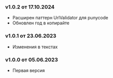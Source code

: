 ### v1.0.2 от 17.10.2024
* Расширен паттерн UrlValidator для punycode
* Обновлен год в копирайте

### v1.0.1 от 23.06.2023
* Изменения в текстах

### v1.0.0 от 05.06.2023
* Первая версия
